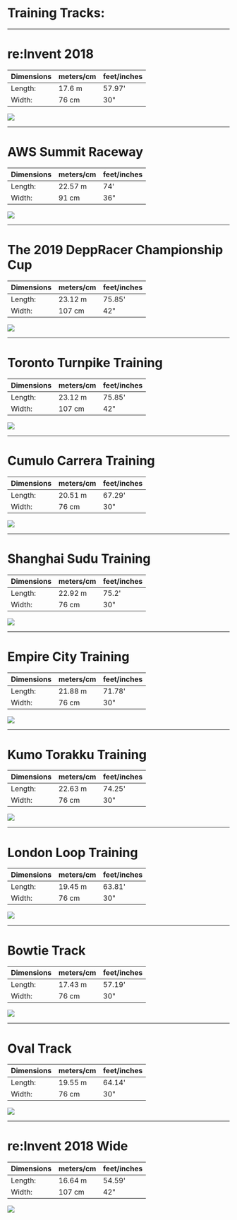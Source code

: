 # Training Tracks:

---


# re:Invent 2018

Dimensions | meters/cm | feet/inches
-----------|--------|-------
Length: | 17.6 m | 57.97'
Width: | 76 cm | 30"

![](imgs/train-01.svg)

---

# AWS Summit Raceway

Dimensions | meters/cm | feet/inches
-----------|--------|-------
Length: | 22.57 m | 74'
Width: | 91 cm | 36"

![](imgs/train-02.svg)

---

# The 2019 DeppRacer Championship Cup

Dimensions | meters/cm | feet/inches
-----------|--------|-------
Length: | 23.12 m | 75.85'
Width: | 107 cm | 42"

![](imgs/train-03.svg)

---

# Toronto Turnpike Training

Dimensions | meters/cm | feet/inches
-----------|--------|-------
Length: | 23.12 m | 75.85'
Width: | 107 cm | 42"

![](imgs/train-04.svg)

---

# Cumulo Carrera Training

Dimensions | meters/cm | feet/inches
-----------|--------|-------
Length: | 20.51 m | 67.29'
Width: | 76 cm | 30"

![](imgs/train-05.svg)

---

# Shanghai Sudu Training

Dimensions | meters/cm | feet/inches
-----------|--------|-------
Length: | 22.92 m | 75.2'
Width: | 76 cm | 30"

![](imgs/train-06.svg)

---

# Empire City Training

Dimensions | meters/cm | feet/inches
-----------|--------|-------
Length: | 21.88 m | 71.78'
Width: | 76 cm | 30"

![](imgs/train-07.svg)

---

# Kumo Torakku Training

Dimensions | meters/cm | feet/inches
-----------|--------|-------
Length: | 22.63 m | 74.25'
Width: | 76 cm | 30"

![](imgs/train-08.svg)

---

# London Loop Training

Dimensions | meters/cm | feet/inches
-----------|--------|-------
Length: | 19.45 m | 63.81'
Width: | 76 cm | 30"

![](imgs/train-09.svg)

---

# Bowtie Track

Dimensions | meters/cm | feet/inches
-----------|--------|-------
Length: | 17.43 m | 57.19'
Width: | 76 cm | 30"

![](imgs/train-10.svg)

---

# Oval Track

Dimensions | meters/cm | feet/inches
-----------|--------|-------
Length: | 19.55 m | 64.14'
Width: | 76 cm | 30"

![](imgs/train-11.svg)

---

# re:Invent 2018 Wide

Dimensions | meters/cm | feet/inches
-----------|--------|-------
Length: | 16.64 m | 54.59'
Width: | 107 cm | 42"

![](imgs/train-12.svg)
